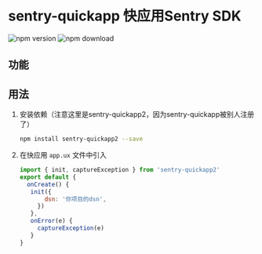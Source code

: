 # sentry-quickapp 快应用Sentry SDK

![npm version](https://img.shields.io/npm/v/sentry-quickapp2)
![npm download](https://img.shields.io/npm/dm/sentry-quickapp2)

## 功能

## 用法

1. 安装依赖（注意这里是sentry-quickapp2，因为sentry-quickapp被别人注册了）
   ```bash
   npm install sentry-quickapp2 --save
   ```
2. 在快应用 `app.ux` 文件中引入
   ```js
   import { init, captureException } from 'sentry-quickapp2'
   export default {
     onCreate() {
      init({
          dsn: '你项目的dsn',
        })
      },
      onError(e) {
        captureException(e)
      }
   }
   ```